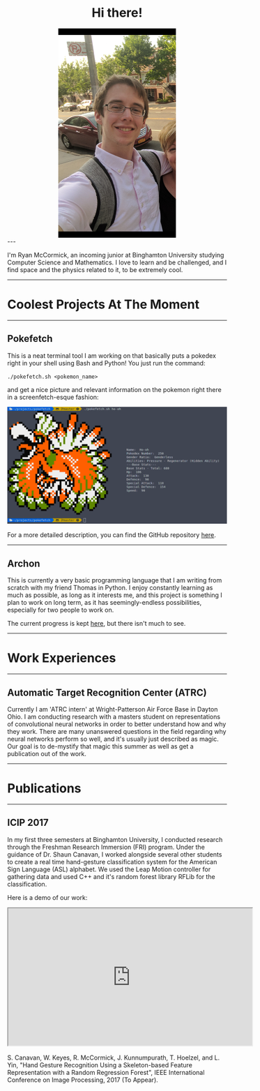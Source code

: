 <div align="center"> 
<h1> Hi there! </h1>
<img src="images/brooklyn_small.png" alt="Big fat meanie" align="middle"> 
</div>
---

I'm Ryan McCormick, an incoming junior at Binghamton University studying Computer Science and Mathematics. I love to learn and be challenged, and I find space and the physics related to it, to be extremely cool.

---

# Coolest Projects At The Moment

---

## Pokefetch

This is a neat terminal tool I am working on that basically puts a pokedex right in your shell using Bash and Python! You just run the command:

```
./pokefetch.sh <pokemon_name>
```

and get a nice picture and relevant information on the pokemon right there in a screenfetch-esque fashion:

![Pokefetch example](images/oldschool_sprite.png)


For a more detailed description, you can find the GitHub repository [here](https://github.com/rmccorm4/Pokefetch).

---

## Archon

This is currently a very basic programming language that I am writing from scratch with my friend Thomas in Python.
I enjoy constantly learning as much as possible, as long as it interests me, and this project is something I plan to work
on long term, as it has seemingly-endless possibilities, especially for two people to work on.

The current progress is kept [here](https://github.com/rmccorm4/Archon), but there isn't much to see.

---

# Work Experiences

---

## Automatic Target Recognition Center (ATRC)
Currently I am 'ATRC intern' at Wright-Patterson Air Force Base in Dayton Ohio.
I am conducting research with a masters student on representations of convolutional neural networks in order
to better understand how and why they work. There are many unanswered questions in the field regarding why
neural networks perform so well, and it's usually just described as magic. Our goal is to de-mystify that 
magic this summer as well as get a publication out of the work.

---

# Publications

---

## ICIP 2017

In my first three semesters at Binghamton University, I conducted research through the Freshman Research Immersion (FRI) program.
Under the guidance of Dr. Shaun Canavan, I worked alongside several other students to create a real time hand-gesture 
classification system for the American Sign Language (ASL) alphabet. We used the Leap Motion controller for gathering data
and used C++ and it's random forest library RFLib for the classification.

Here is a demo of our work:

<iframe src="https://www.youtube.com/embed/FVk2ZBuirrI" allowfullscreen="" class="youtube" frameborder="10" width="560" height="315"></iframe>

S. Canavan, W. Keyes, R. McCormick, J. Kunnumpurath, T. Hoelzel, and L. Yin, "Hand Gesture Recognition Using a Skeleton-based Feature Representation with a Random Regression Forest", IEEE International Conference on Image Processing, 2017 (To Appear).
